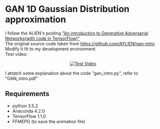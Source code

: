 # GAN 1D Gaussian Distribution approximation

I follow the ALIEN's posting ["An introduction to Generative Adversarial Networks(with code in TensorFlow)"](http://blog.aylien.com/introduction-generative-adversarial-networks-code-tensorflow/)<br/>
The original source code taken from https://github.com/AYLIEN/gan-intro<br/>
Modify it fit to my development environment.<br/>
Test video:
<p align="center">
  <a href="https://youtu.be/G9HOHU0bbfo?t=0s">
  <img src="http://img.youtube.com/vi/G9HOHU0bbfo/0.jpg" alt="Test Video"/>
  </a>
</p>
I attatch some explanation about the code "gan_intro.py", refer to "GAN_intro.pdf"<br/>

## Requirements
- python 3.5.2
- Anaconda 4.2.0
- TensorFlow 1.1.0
- FFMEPG (to save the animation file) 
